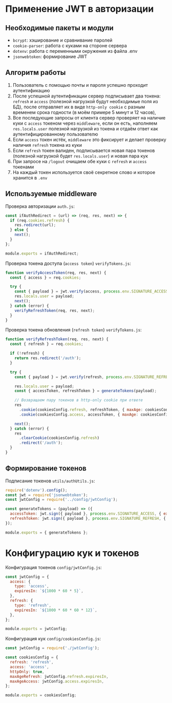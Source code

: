 # Применение JWT в авторизации

## Необходимые пакеты и модули

- `bcrypt`: хэширование и сравнивание паролей
- `cookie-parser`: работа с куками на стороне сервера
- `dotenv`: работа с переменными окружения из файла .env
- `jsonwebtoken`: формирование JWT

## Алгоритм работы

1. Пользователь c помощью почты и пароля успешно проходит аутентификацию
2. После успешной аутентификации сервер подписывает два токена: `refresh` и `access` (полезной нагрузкой будут необходимые поля из БД), после отправляет их в виде `http-only cookie` с разным временем срока годности (в моём примере 5 минут и 12 часов),
3. Все последующие запросы от клиента сервер проверяет на наличие куки с `access` токеном через `middleware`, если он есть, наполняем `res.locals.user` полезной нагрузкой из токена и отдаём ответ как аутентифицированному пользователю
4. Если `access` токен истёк, `middleware` это фиксирует и делает проверку наличия `refresh` токена из куки
5. Если `refresh` токен валиден, подписывается новая пара токенов (полезной нагрузкой будет `res.locals.user`) и новая пара кук
6. При запросе на `/logout` очищаем обе куки с `refresh` и `access` токенами
7. На каждый токен используется своё секретное слово и которое хранится в `.env`

## Используемые middleware

Проверка авторизации `auth.js`:
```js
const ifAuthRedirect = (url) => (req, res, next) => {
  if (req.cookies.refresh) {
    res.redirect(url);
  } else {
    next();
  }
};

module.exports = ifAuthRedirect;
```

Проверка токена доступа (`access token`) `verifyTokens.js`:

```js
function verifyAccessToken(req, res, next) {
  const { access } = req.cookies;

  try {
    const { payload } = jwt.verify(access, process.env.SIGNATURE_ACCESS);
    res.locals.user = payload;
    next();
  } catch (error) {
    verifyRefreshToken(req, res, next);
  }
}
```

Проверка токена обновления (`refresh token`) `verifyTokens.js`:

```js
function verifyRefreshToken(req, res, next) {
  const { refresh } = req.cookies;

  if (!refresh) {
    return res.redirect('/auth');
  }

  try {
    const { payload } = jwt.verify(refresh, process.env.SIGNATURE_REFRESH);

    res.locals.user = payload;
    const { accessToken, refreshToken } = generateTokens(payload);

    // Возвращаем пару токенов в http-only cookie при ответе
    res
      .cookie(cookiesConfig.refresh, refreshToken, { maxAge: cookiesConfig.maxAgeRefresh, httpOnly: true })
      .cookie(cookiesConfig.access, accessToken, { maxAge: cookiesConfig.maxAgeAccess, httpOnly: true });

    next();
  } catch (error) {
    res
      .clearCookie(cookiesConfig.refresh)
      .redirect('/auth');
  }
}
```

## Формирование токенов

Подписание токенов `utils/authUtils.js`:

```js
require('dotenv').config();
const jwt = require('jsonwebtoken');
const jwtConfig = require('../config/jwtConfig');

const generateTokens = (payload) => ({
  accessToken: jwt.sign({ payload }, process.env.SIGNATURE_ACCESS, { expiresIn: jwtConfig.access.expiresIn }),
  refreshToken: jwt.sign({ payload }, process.env.SIGNATURE_REFRESH, { expiresIn: jwtConfig.refresh.expiresIn }),
});

module.exports = { generateTokens };
```

# Конфигурацию кук и токенов

Конфигурация токенов `config/jwtConfig.js`:

```js
const jwtConfig = {
  access: {
    type: 'access',
    expiresIn: `${1000 * 60 * 5}`,
  },
  refresh: {
    type: 'refresh',
    expiresIn: `${1000 * 60 * 60 * 12}`,
  },
};

module.exports = jwtConfig;
```

Конфигурация кук `config/cookiesConfig.js`:

```js
const jwtConfig = require('./jwtConfig');

const cookiesConfig = {
  refresh: 'refresh',
  access: 'access',
  httpOnly: true,
  maxAgeRefresh: jwtConfig.refresh.expiresIn,
  maxAgeAccess: jwtConfig.access.expiresIn,
};

module.exports = cookiesConfig;
```